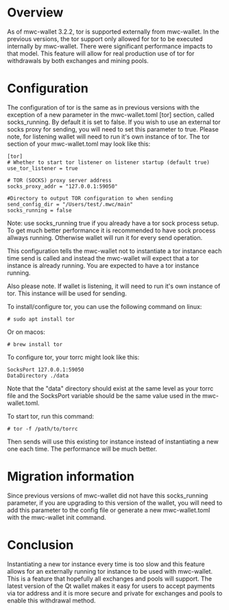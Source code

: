 # Overview #

As of mwc-wallet 3.2.2, tor is supported externally from mwc-wallet. In the previous versions, the tor support only allowed
for tor to be executed internally by mwc-wallet. There were significant performance impacts to that model. This feature will
allow for real production use of tor for withdrawals by both exchanges and mining pools.

# Configuration #

The configuration of tor is the same as in previous versions with the exception of a new parameter in the mwc-wallet.toml
[tor] section, called socks_running. By default it is set to false. If you wish to use an external tor socks proxy for sending, you will
need to set this parameter to true. Please note, for listening wallet will need to run it's own instance of tor. 
The tor section of your mwc-wallet.toml may look like this:

```
[tor]
# Whether to start tor listener on listener startup (default true)
use_tor_listener = true

# TOR (SOCKS) proxy server address
socks_proxy_addr = "127.0.0.1:59050"

#Directory to output TOR configuration to when sending
send_config_dir = "/Users/test/.mwc/main"
socks_running = false
```
Note: use socks_running true if you already have a tor sock process setup. To get much better performance it is 
recommended to have sock process allways running. Otherwise wallet will run it for every send operation.

This configuration tells the mwc-wallet not to instantiate a tor instance each time send is called and instead the mwc-wallet
will expect that a tor instance is already running. You are expected to have a tor instance running.

Also please note. If wallet is listening, it will need to run it's own instance of tor. This instance will be used for sending. 

To install/configure tor, you can use the following command on linux:

```# sudo apt install tor```

Or on macos:

```# brew install tor```

To configure tor, your torrc might look like this:

```
SocksPort 127.0.0.1:59050
DataDirectory ./data
```

Note that the "data" directory should exist at the same level as your torrc file and the SocksPort variable should be the same
value used in the mwc-wallet.toml.

To start tor, run this command:

```# tor -f /path/to/torrc```

Then sends will use this existing tor instance instead of instantiating a new one each time. The performance will be much
better.

# Migration information #

Since previous versions of mwc-wallet did not have this socks_running parameter, if you are upgrading to this version of the
wallet, you will need to add this parameter to the config file or generate a new mwc-wallet.toml with the mwc-wallet init
command.

# Conclusion #

Instantiating a new tor instance every time is too slow and this feature allows for an externally running tor instance to be
used with mwc-wallet. This is a feature that hopefully all exchanges and pools will support. The latest version of the
Qt wallet makes it easy for users to accept payments via tor address and it is more secure and private for exchanges and pools
to enable this withdrawal method.
